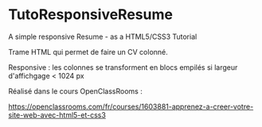 # TutoResponsiveResume
A simple responsive Resume - as a HTML5/CSS3 Tutorial

Trame HTML qui permet de faire un CV colonné.

Responsive : les colonnes se transforment en blocs empilés si largeur d'affichgage < 1024 px

Réalisé dans le cours OpenClassRooms : 

https://openclassrooms.com/fr/courses/1603881-apprenez-a-creer-votre-site-web-avec-html5-et-css3
